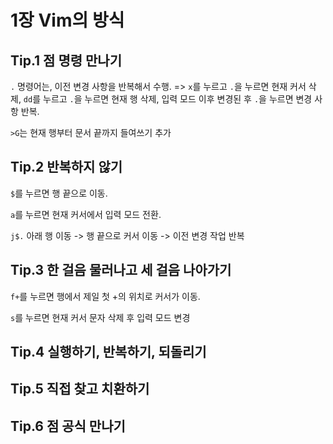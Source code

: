 # 1장 Vim의 방식

## Tip.1 점 명령 만나기

`.` 명령어는, 이전 변경 사항을 반복해서 수행.
	=> `x`를 누르고 `.`을 누르면 현재 커서 삭제, `dd`를 누르고 `.`을 누르면 현재 행 삭제, 입력 모드 이후 변경된 후 `.`을 누르면 변경 사항 반복. 

`>G`는 현재 행부터 문서 끝까지 들여쓰기 추가

## Tip.2 반복하지 않기

`$`를 누르면 행 끝으로 이동.

`a`를 누르면 현재 커서에서 입력 모드 전환.

`j$.` 아래 행 이동 -> 행 끝으로 커서 이동 -> 이전 변경 작업 반복

## Tip.3 한 걸음 물러나고 세 걸음 나아가기
`f+`를 누르면 행에서 제일 첫 +의 위치로 커서가 이동.

`s`를 누르면 현재 커서 문자 삭제 후 입력 모드 변경

## Tip.4 실행하기, 반복하기, 되돌리기
## Tip.5 직접 찾고 치환하기
## Tip.6 점 공식 만나기
